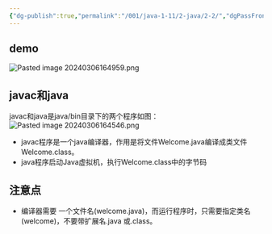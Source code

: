 ```yaml
---
{"dg-publish":true,"permalink":"/001/java-1-11/2-java/2-2/","dgPassFrontmatter":true,"created":"2024-03-06T16:43:49.550+08:00","updated":"2024-06-01T10:29:58.015+08:00"}
---
```


## demo

![Pasted image 20240306164959.png](/img/user/$/$Sys999%20Attachment/Pasted%20image%2020240306164959.png)
## javac和java

javac和java是java/bin目录下的两个程序如图：
![Pasted image 20240306164546.png](/img/user/$/$Sys999%20Attachment/Pasted%20image%2020240306164546.png)

- javac程序是一个java编译器，作用是将文件Welcome.java编译成类文件Welcome.class。
- java程序启动Java虚拟机，执行Welcome.class中的字节码

## 注意点

- 编译器需要 一个文件名(welcome.java)，而运行程序时，只需要指定类名(welcome)，不要带扩展名.java 或.class。